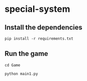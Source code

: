 # special-system

## Install the dependencies

`pip install -r requirements.txt`

## Run the game

`cd Game`

`python main1.py`
